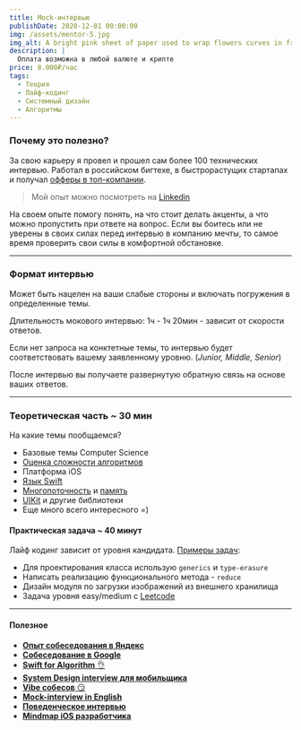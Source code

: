 ```yaml
---
title: Mock-интервью
publishDate: 2020-12-01 00:00:00
img: /assets/mentor-5.jpg
img_alt: A bright pink sheet of paper used to wrap flowers curves in front of rich blue background
description: |
  Оплата возможна в любой валюте и крипте
price: 8.000₽/час 
tags:
  - Теория
  - Лайф-кодинг
  - Системный дизайн
  - Алгоритмы
---
```

### Почему это полезно?

За свою карьеру я провел и прошел сам более 100 технических интервью. Работал в российском бигтехе, в быстрорастущих стартапах и получал [офферы в топ-компании](https://t.me/ios_mobile_developer/111). 

> Мой опыт можно посмотреть на [Linkedin](https://www.linkedin.com/in/vadim-chistiakov/)
> 

На своем опыте помогу понять, на что стоит делать акценты, а что можно пропустить при ответе на вопрос. Если вы боитесь или не уверены в своих силах перед интервью в компанию мечты, то самое время проверить свои силы в комфортной обстановке.  

---

### Формат интервью

Может быть нацелен на ваши слабые стороны и включать погружения в определенные темы. 

Длительность мокового интервью: 1ч - 1ч 20мин - зависит от скорости ответов.

Если нет запроса на конктетные темы, то интервью будет соответствовать вашему заявленному уровню. (*Junior, Middle, Senior*)

После интервью вы получаете развернутую обратную связь на основе ваших ответов.

---

### Теоретическая часть ~ 30 мин

На какие темы пообщаемся?

- Базовые темы Computer Science
- [Оценка сложности алгоритмов](https://t.me/ios_mobile_developer/89)
- Платформа iOS
- [Язык Swift](https://t.me/ios_mobile_developer/95)
- [Многопоточность](https://t.me/ios_mobile_developer/91) и [память](https://t.me/ios_mobile_developer/99)
- [UIKit](https://hackernoon.com/implementing-uicollectionview-compositional-layout-with-pinterest-section) и другие библиотеки
- Еще много всего интересного =)

#### Практическая задача  ~ 40 минут

Лайф кодинг зависит от уровня кандидата. [Примеры задач](https://habr.com/ru/post/718334/):

- Для проектирования класса использую `generics` и `type-erasure`
- Написать реализацию функционального метода - `reduce`
- Дизайн модуля по загрузки изображений из внешнего хранилища
- Задача уровня easy/medium c [Leetcode](https://leetcode.com/Titaniys/)

---

#### Полезное

- [**Опыт собеседования в Яндекс**](https://t.me/ios_mobile_developer/111)
- [**Собеседование в Google**](https://t.me/ios_mobile_developer/126)
- [**Swift for Algorithm** 👌](https://t.me/ios_mobile_developer/110)
- [**System Design interview для мобильщика**](https://t.me/ios_mobile_developer/117)
- [**Vibe собесов** 😏](https://t.me/ios_mobile_developer/98)
- [**Mock-interview in English**](https://t.me/ios_mobile_developer/82)
- [**Поведенческое интервью**](https://t.me/ios_mobile_developer/74)
- [**Mindmap iOS разработчика**](https://boosty.to/chistiakov/posts/fed48ee3-da43-4ed9-8915-4dcb3fb7bccb?share=post_link)
